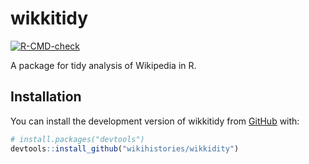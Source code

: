 
<!-- README.md is generated from README.Rmd. Please edit that file -->

# wikkitidy

<!-- badges: start -->

[![R-CMD-check](https://github.com/wikihistories/wikkidity/actions/workflows/R-CMD-check.yaml/badge.svg)](https://github.com/wikihistories/wikkidity/actions/workflows/R-CMD-check.yaml)
<!-- badges: end -->

A package for tidy analysis of Wikipedia in R.

## Installation

You can install the development version of wikkitidy from
[GitHub](https://github.com/) with:

``` r
# install.packages("devtools")
devtools::install_github("wikihistories/wikkidity")
```
